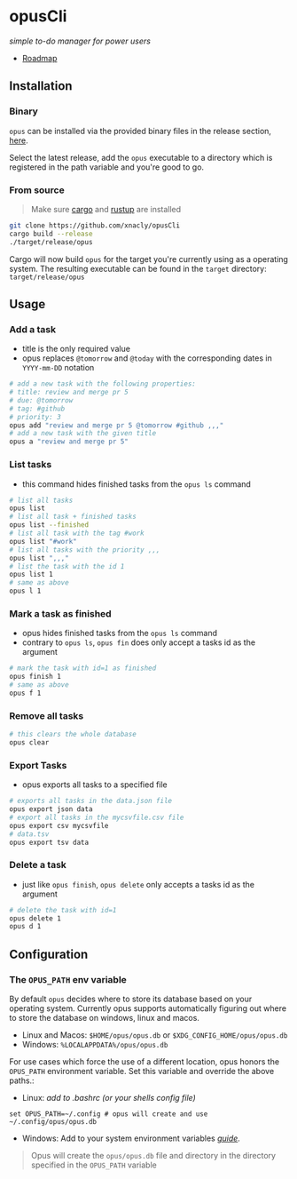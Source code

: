 # opusCli

_simple to-do manager for power users_

-   [Roadmap](https://github.com/xNaCly/opusCli/milestone/2)

## Installation

### Binary

`opus` can be installed via the provided binary files in the release section,
[here](https://github.com/xNaCly/opusCli/releases).

Select the latest release, add the `opus` executable to a directory which is registered in the path variable and you're
good to go.

### From source

> Make sure [cargo](https://doc.rust-lang.org/cargo/getting-started/installation.html) and
> [rustup](https://www.rust-lang.org/tools/install) are installed

```bash
git clone https://github.com/xnacly/opusCli
cargo build --release
./target/release/opus
```

Cargo will now build `opus` for the target you're currently using as a operating system. The resulting executable can be
found in the `target` directory: `target/release/opus`

## Usage

### Add a task

-   title is the only required value
-   opus replaces `@tomorrow` and `@today` with the corresponding dates in `YYYY-mm-DD` notation

```bash
# add a new task with the following properties:
# title: review and merge pr 5
# due: @tomorrow
# tag: #github
# priority: 3
opus add "review and merge pr 5 @tomorrow #github ,,,"
# add a new task with the given title
opus a "review and merge pr 5"
```

### List tasks

-   this command hides finished tasks from the `opus ls` command

```bash
# list all tasks
opus list
# list all task + finished tasks
opus list --finished
# list all task with the tag #work
opus list "#work"
# list all tasks with the priority ,,,
opus list ",,,"
# list the task with the id 1
opus list 1
# same as above
opus l 1
```

### Mark a task as finished

-   opus hides finished tasks from the `opus ls` command
-   contrary to `opus ls`, `opus fin` does only accept a tasks id as the argument

```bash
# mark the task with id=1 as finished
opus finish 1
# same as above
opus f 1
```

### Remove all tasks

```bash
# this clears the whole database
opus clear
```

### Export Tasks

-   opus exports all tasks to a specified file

```bash
# exports all tasks in the data.json file
opus export json data
# export all tasks in the mycsvfile.csv file
opus export csv mycsvfile
# data.tsv
opus export tsv data
```

### Delete a task

-   just like `opus finish`, `opus delete` only accepts a tasks id as the argument

```bash
# delete the task with id=1
opus delete 1
opus d 1
```

## Configuration

### The `OPUS_PATH` env variable

By default `opus` decides where to store its database based on your operating system. Currently opus supports
automatically figuring out where to store the database on windows, linux and macos.

-   Linux and Macos: `$HOME/opus/opus.db` or `$XDG_CONFIG_HOME/opus/opus.db`
-   Windows: `%LOCALAPPDATA%/opus/opus.db`

For use cases which force the use of a different location, opus honors the `OPUS_PATH` environment variable. Set this
variable and override the above paths.:

-   Linux: _add to .bashrc (or your shells config file)_

```
set OPUS_PATH=~/.config # opus will create and use ~/.config/opus/opus.db
```

-   Windows: Add to your system environment variables
    _[guide](https://geekflare.com/system-environment-variables-in-windows/)_.

> Opus will create the `opus/opus.db` file and directory in the directory specified in the `OPUS_PATH` variable
